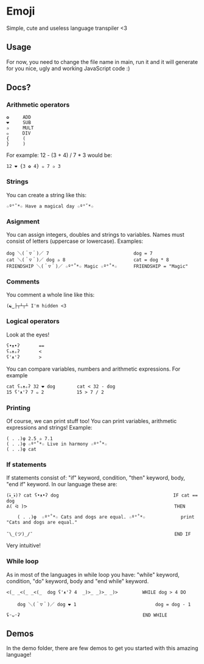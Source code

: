 # Emoji
Simple, cute and useless language transpiler &lt;3

## Usage

For now, you need to change the file name in main, run it and it will generate for you nice, ugly and working JavaScript code :)

## Docs?

### Arithmetic operators

```
✿     ADD
❤     SUB
✰     MULT
๑     DIV
{     (
}     )
```

For example: 
12 - (3 + 4) / 7 * 3
would be:
```
12 ❤ {3 ✿ 4} ๑ 7 ✰ 3
```
### Strings

You can create a string like this:
```
☆º°˚*☆ Have a magical day ☆º°˚*☆
```

### Asignment

You can assign integers, doubles and strings to variables. Names must consist of letters (uppercase or lowercase).
Examples:
```
dog ＼(＾▽＾)／ 7                               dog = 7
cat ＼(＾▽＾)／ dog ✰ 8                         cat = dog * 8
FRIENDSHIP ＼(＾▽＾)／ ☆º°˚*☆ Magic ☆º°˚*☆      FRIENDSHIP = "Magic"
```


### Comments

You comment a whole line like this:
```
(☯‿├┬┴┬┴ I'm hidden <3
```

### Logical operators
Look at the eyes!
```
ʕ•ᴥ•ʔ       ==
ʕₒᴥₒʔ       <
ʕ'ᴥ'ʔ       >
```
You can compare variables, numbers and arithmetic expressions. For example

```
cat ʕₒᴥₒʔ 32 ❤ dog        cat < 32 - dog 
15 ʕ'ᴥ'ʔ 7 ๑ 2            15 > 7 / 2
```


### Printing
Of course, we can print stuff too! You can print variables, arithmetic expressions and strings!
Example:
```
( . .)φ 2.5 ✰ 7.1
( . .)φ ☆º°˚*☆ Live in harmony ☆º°˚*☆
( . .)φ cat
```

### If statements
If statements consist of: "if" keyword, condition, "then" keyword, body, "end if" keyword. In our language these are:

```
(•ิ_•ิ)? cat ʕ•ᴥ•ʔ dog                                          IF cat == dog
ᕕ( ᐛ )ᕗ                                                      THEN

    ( . .)φ  ☆º°˚*☆ Cats and dogs are equal. ☆º°˚*☆             print "Cats and dogs are equal."

¯\_(ツ)_/¯                                                    END IF
```
Very intuitive!

### While loop
As in most of the languages in while loop you have: "while" keyword, condition, "do" keyword, body and "end while" keyword.
```
<(_ _<(_ _<(_  dog ʕ'ᴥ'ʔ 4  _)>_ _)>_ _)>         WHILE dog > 4 DO

    dog ＼(＾▽＾)／ dog ❤ 1                             dog = dog - 1

ʢᵕᴗᵕʡ                                             END WHILE
```


## Demos

In the demo folder, there are few demos to get you started with this amazing language!

